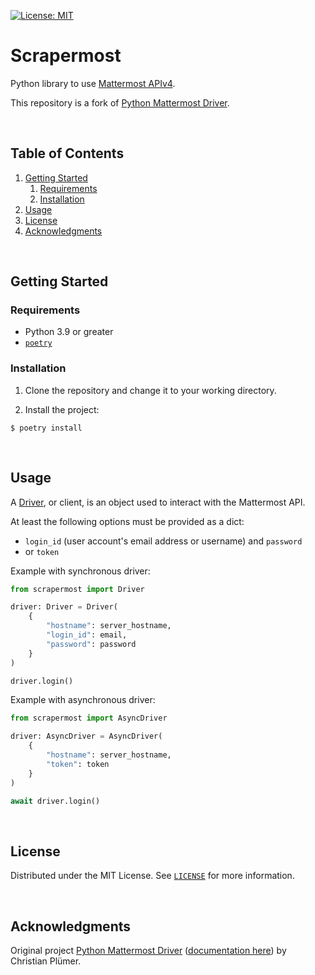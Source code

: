 [![License: MIT](https://img.shields.io/badge/License-MIT-yellow.svg)](https://opensource.org/licenses/MIT)

# Scrapermost

Python library to use [Mattermost APIv4](https://api.mattermost.com/).

This repository is a fork of [Python Mattermost Driver](https://github.com/Vaelor/python-mattermost-driver).

<br />

## Table of Contents

1. [Getting Started](#getting-started)
   1. [Requirements](#requirements)
   2. [Installation](#installation)
2. [Usage](#usage)
3. [License](#license)
4. [Acknowledgments](#acknowledgments)

<br />

## Getting Started

### Requirements

- Python 3.9 or greater
- [`poetry`](https://python-poetry.org/)

### Installation

1. Clone the repository and change it to your working directory.

2. Install the project:

```console
$ poetry install
```

<br />

## Usage

A [Driver](https://api.mattermost.com/#tag/drivers), or client, is an object used to interact with the Mattermost API.

At least the following options must be provided as a dict:

- `login_id` (user account's email address or username) and `password`
- or `token`

Example with synchronous driver:

```python
from scrapermost import Driver

driver: Driver = Driver(
    {
        "hostname": server_hostname,
        "login_id": email,
        "password": password
    }
)

driver.login()
```

Example with asynchronous driver:

```python
from scrapermost import AsyncDriver

driver: AsyncDriver = AsyncDriver(
    {
        "hostname": server_hostname,
        "token": token
    }
)

await driver.login()
```

<br />

## License

Distributed under the MIT License. See [`LICENSE`](LICENSE) for more information.

<br />

## Acknowledgments

Original project [Python Mattermost Driver](https://github.com/Vaelor/python-mattermost-driver) ([documentation here](https://vaelor.github.io/python-mattermost-driver/)) by Christian Plümer.
